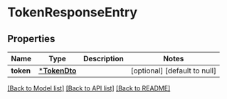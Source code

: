 # TokenResponseEntry

## Properties

| Name      | Type                         | Description | Notes                        |
| --------- | ---------------------------- | ----------- | ---------------------------- |
| **token** | [***TokenDto**](TokenDto.md) |             | [optional] [default to null] |

[[Back to Model list]](../README.md#documentation-for-models) [[Back to API list]](../README.md#documentation-for-api-endpoints) [[Back to README]](../README.md)
